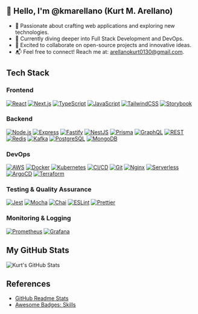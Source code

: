 ## 👋 Hello, I'm @kmarellano (Kurt M. Arellano)

- 🎯 Passionate about crafting web applications and exploring new technologies.
- 🌟 Currently diving deeper into Full Stack Development and DevOps.
- 🤝 Excited to collaborate on open-source projects and innovative ideas.
- 📬 Feel free to connect! Reach me at: arellanokurt0130@gmail.com.

## Tech Stack

### **Frontend**

[![React](https://img.shields.io/badge/React-20232A?style=for-the-badge&logo=react&logoColor=61DAFB)](https://react.dev/)
[![Next.js](https://img.shields.io/badge/next.js-000000?style=for-the-badge&logo=nextdotjs&logoColor=white)](https://nextjs.org/)
[![TypeScript](https://img.shields.io/badge/TypeScript-007ACC?style=for-the-badge&logo=typescript&logoColor=white)](https://www.typescriptlang.org/)
[![JavaScript](https://img.shields.io/badge/JavaScript-323330?style=for-the-badge&logo=javascript&logoColor=F7DF1E)](https://www.javascript.com/)
[![TailwindCSS](https://img.shields.io/badge/Tailwind_CSS-06B6D4?style=for-the-badge&logo=tailwindcss&logoColor=white)](https://tailwindcss.com/)
[![Storybook](https://img.shields.io/badge/Storybook-FF4785?style=for-the-badge&logo=storybook&logoColor=white)](https://storybook.js.org/)

### **Backend**

[![Node.js](https://img.shields.io/badge/Node.js-339933?style=for-the-badge&logo=nodedotjs&logoColor=white)](https://nodejs.org/en/about)
[![Express](https://img.shields.io/badge/Express.js-000000?style=for-the-badge&logo=express&logoColor=white)](https://expressjs.com/)
[![Fastify](https://img.shields.io/badge/fastify-202020?style=for-the-badge&logo=fastify&logoColor=white)](https://fastify.dev/)
[![NestJS](https://img.shields.io/badge/nestjs-E0234E?style=for-the-badge&logo=nestjs&logoColor=white)](https://nestjs.com/)
[![Prisma](https://img.shields.io/badge/Prisma-3982CE?style=for-the-badge&logo=Prisma&logoColor=white)](https://www.prisma.io/)
[![GraphQL](https://img.shields.io/badge/GraphQL-E10098?style=for-the-badge&logo=graphql&logoColor=white)](https://graphql.org/)
[![REST](https://img.shields.io/badge/REST-02569B?style=for-the-badge&logo=rest&logoColor=white)](https://restfulapi.net/)
[![Redis](https://img.shields.io/badge/Redis-D82C20?style=for-the-badge&logo=redis&logoColor=white)](https://redis.io/)
[![Kafka](https://img.shields.io/badge/Kafka-231F20?style=for-the-badge&logo=apachekafka&logoColor=white)](https://kafka.apache.org/)
[![PostgreSQL](https://img.shields.io/badge/PostgreSQL-316192?style=for-the-badge&logo=postgresql&logoColor=white)](https://www.postgresql.org/)
[![MongoDB](https://img.shields.io/badge/MongoDB-4EA94B?style=for-the-badge&logo=mongodb&logoColor=white)](https://www.mongodb.com/)

### **DevOps**

[![AWS](https://img.shields.io/badge/AWS-232F3E?style=for-the-badge&logo=amazonaws&logoColor=white)](https://aws.amazon.com/)
[![Docker](https://img.shields.io/badge/Docker-2CA5E0?style=for-the-badge&logo=docker&logoColor=white)](https://www.docker.com/)
[![Kubernetes](https://img.shields.io/badge/Kubernetes-326CE5?style=for-the-badge&logo=kubernetes&logoColor=white)](https://kubernetes.io/)
[![CI/CD](https://img.shields.io/badge/CI%2FCD-007ACC?style=for-the-badge&logo=githubactions&logoColor=white)](https://docs.github.com/en/actions)
[![Git](https://img.shields.io/badge/Git-F05032?style=for-the-badge&logo=git&logoColor=white)](https://git-scm.com/)
[![Nginx](https://img.shields.io/badge/Nginx-009639?style=for-the-badge&logo=nginx&logoColor=white)](https://www.nginx.com/)
[![Serverless](https://img.shields.io/badge/Serverless-FD5750?style=for-the-badge&logo=serverless&logoColor=white)](https://www.serverless.com/)
[![ArgoCD](https://img.shields.io/badge/ArgoCD-1e0c24?style=for-the-badge&logo=argo&logoColor=white)](https://argo-cd.readthedocs.io/)
[![Terraform](https://img.shields.io/badge/Terraform-623CE4?style=for-the-badge&logo=terraform&logoColor=white)](https://www.terraform.io/)

### **Testing & Quality Assurance**

[![Jest](https://img.shields.io/badge/Jest-323330?style=for-the-badge&logo=jest&logoColor=white)](https://jestjs.io/)
[![Mocha](https://img.shields.io/badge/Mocha-8D6748?style=for-the-badge&logo=mocha&logoColor=white)](https://mochajs.org/)
[![Chai](https://img.shields.io/badge/Chai-A30701?style=for-the-badge&logo=chai&logoColor=white)](https://www.chaijs.com/)
[![ESLint](https://img.shields.io/badge/ESLint-4B32C3?style=for-the-badge&logo=eslint&logoColor=white)](https://eslint.org/)
[![Prettier](https://img.shields.io/badge/Prettier-F7B93E?style=for-the-badge&logo=prettier&logoColor=white)](https://prettier.io/)

### **Monitoring & Logging**

[![Prometheus](https://img.shields.io/badge/Prometheus-E6522C?style=for-the-badge&logo=prometheus&logoColor=white)](https://prometheus.io/)
[![Grafana](https://img.shields.io/badge/Grafana-F46800?style=for-the-badge&logo=grafana&logoColor=white)](https://grafana.com/)

## My GitHub Stats

![Kurt's GitHub Stats](https://github-readme-stats.vercel.app/api?username=kmarellano&theme=tokyonight&show_icons=true)

## References

- [GitHub Readme Stats](https://github.com/anuraghazra/github-readme-stats)
- [Awesome Badges: Skills](https://github.com/Envoy-VC/awesome-badges#-skills)
